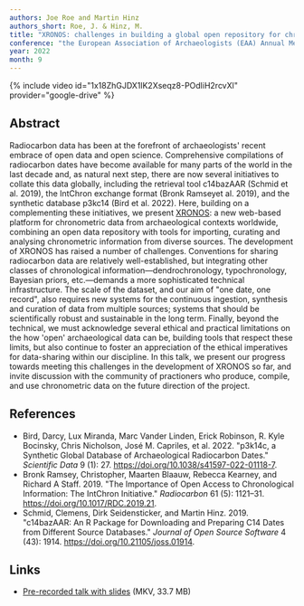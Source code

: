 ```yaml
---
authors: Joe Roe and Martin Hinz
authors_short: Roe, J. & Hinz, M.
title: "XRONOS: challenges in building a global open repository for chronometric data"
conference: "the European Association of Archaeologists (EAA) Annual Meeting, Budapest, 31 August – 3 September 2022"
year: 2022
month: 9
---
```


{% include video id="1x18ZhGJDX1lK2Xseqz8-POdliH2rcvXl" provider="google-drive" %}

## Abstract

Radiocarbon data has been at the forefront of archaeologists' recent embrace of open data and open science.
Comprehensive compilations of radiocarbon dates have become available for many parts of the world in the last decade and, as natural next step, there are now several initiatives to collate this data globally, including the retrieval tool c14bazAAR (Schmid et al. 2019), the IntChron exchange format (Bronk Ramseyet al. 2019), and the synthetic database p3kc14 (Bird et al. 2022).
Here, building on a complementing these initiatives, we present [XRONOS](https://xronos.ch): a new web-based platform for chronometric data from archaeological contexts worldwide, combining an open data repository with tools for importing, curating and analysing chronometric information from diverse sources.
The development of XRONOS has raised a number of challenges. 
Conventions for sharing radiocarbon data are relatively well-established, but integrating other classes of chronological information—dendrochronology, typochronology, Bayesian priors, etc.—demands a more sophisticated technical infrastructure.
The scale of the dataset, and our aim of "one date, one record", also requires new systems for the continuous ingestion, synthesis and curation of data from multiple sources; systems that should be scientifically robust and sustainable in the long term.
Finally, beyond the technical, we must acknowledge several ethical and practical limitations on the how 'open' archaeological data can be, building tools that respect these limits, but also continue to foster an appreciation of the ethical imperatives for data-sharing within our discipline.
In this talk, we present our progress towards meeting this challenges in the development of XRONOS so far, and invite discussion with the community of practioners who produce, compile, and use chronometric data on the future direction of the project.

## References

* Bird, Darcy, Lux Miranda, Marc Vander Linden, Erick Robinson, R. Kyle Bocinsky, Chris Nicholson, José M. Capriles, et al. 2022. "p3k14c, a Synthetic Global Database of Archaeological Radiocarbon Dates." *Scientific Data* 9 (1): 27. <https://doi.org/10.1038/s41597-022-01118-7>.
* Bronk Ramsey, Christopher, Maarten Blaauw, Rebecca Kearney, and Richard A Staff. 2019. "The Importance of Open Access to Chronological Information: The IntChron Initiative." *Radiocarbon* 61 (5): 1121–31. <https://doi.org/10.1017/RDC.2019.21>.
* Schmid, Clemens, Dirk Seidensticker, and Martin Hinz. 2019. "c14bazAAR: An R Package for Downloading and Preparing C14 Dates from Different Source Databases." *Journal of Open Source Software* 4 (43): 1914. <https://doi.org/10.21105/joss.01914>.

## Links

* [Pre-recorded talk with slides](/files/eaa2022_xronos.mkv) (MKV, 33.7 MB)
